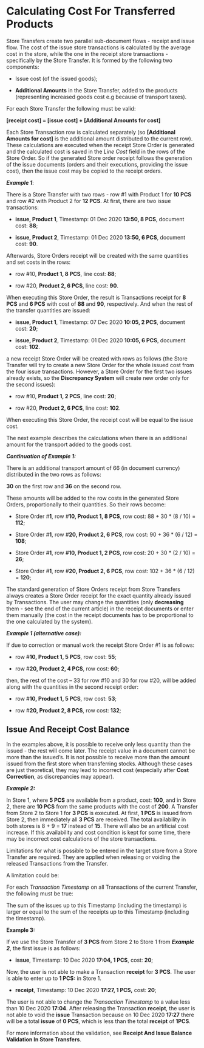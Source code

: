 # Calculating Cost For Transferred Products

Store Transfers create two parallel sub-document flows - receipt and issue flow. The cost of the issue store transactions is calculated by the average cost in the store, while the one in the receipt store transactions - specifically by the Store Transfer. It is formed by the following two components:

- Issue cost (of the issued goods);

- <b>Additional Amounts</b> in the Store Transfer, added to the products (representing increased goods cost e.g because of transport taxes).

For each Store Transfer the following must be valid:

<b>[receipt cost] = [issue cost] + [Additional Amounts for cost]</b>

Each Store Transaction row is calculated separately (so <b>[Additional Amounts for cost]</b> is the additional amount distributed to the current row). These calculations are executed when the receipt Store Order is generated and the calculated cost is saved in the <i>Line Cost</i> field in the rows of the Store Order. So if the generated Store order receipt follows the generation of the issue documents (orders and their executions, providing the issue cost), then the issue cost may be copied to the receipt orders.

<b><i>Example 1</b></i>:

There is a Store Transfer with two rows - row #1 with Product 1 for <b>10 PCS</b> and row #2 with Product 2 for <b>12 PCS</b>. At first, there are two issue transactions:

- <b>issue, Product 1</b>, Timestamp: 01 Dec 2020 <b>13:50, 8 PCS</b>, document cost: <b>88</b>;

- <b>issue, Product 2</b>, Timestamp: 01 Dec 2020 <b>13:50, 6 PCS</b>, document cost: <b>90</b>.

Afterwards, Store Orders receipt will be created with the same quantities and set costs in the rows:

- row #10, <b>Product 1, 8 PCS</b>, line cost: <b>88</b>;

- row #20, <b>Product 2, 6 PCS</b>, line cost: <b>90</b>.

When executing this Store Order, the result is Transactions receipt for <b>8 PCS</b> and <b>6 PCS</b> with cost of <b>88</b> and <b>90</b>, respectively. And when the rest of the transfer quantities are issued:

- <b>issue, Product 1</b>, Timestamp: 07 Dec 2020 <b>10:05, 2 PCS</b>, document cost: <b>20</b>;

- <b>issue, Product 2</b>, Timestamp: 01 Dec 2020 <b>10:05, 6 PCS</b>, document cost: <b>102</b>.

a new receipt Store Order will be created with rows as follows (the Store Transfer will try to create a new Store Order for the whole issued cost from the four issue transactions. However, a Store Order for the first two issues already exists, so the <b>Discrepancy System</b> will create new order only for the second issues):

- row #10, <b>Product 1, 2 PCS</b>, line cost: <b>20</b>;

- row #20, <b>Product 2, 6 PCS</b>, line cost: <b>102</b>.

When executing this Store Order, the receipt cost will be equal to the issue cost.

The next example describes the calculations when there is an additional amount for the transport added to the goods cost.

<b><i>Continuation of Example 1:</i></b>

There is an additional transport amount of </b>66</b> (in document currency) distributed in the two rows as follows: 

<b>30</b> on the first row and <b>36</b> on the second row. 

These amounts will be added to the row costs in the generated Store Orders, proportionally to their quantities. So their rows become:

- Store Order #<b>1</b>, row #<b>10, Product 1, 8 PCS</b>, row cost: 88 + 30 * (8 / 10) = <b>112</b>;

- Store Order #<b>1</b>, row #<b>20, Product 2, 6 PCS</b>, row cost: 90 + 36 * (6 / 12) = <b>108</b>;

- Store Order #<b>1</b>, row #<b>10, Product 1, 2 PCS</b>, row cost: 20 + 30 * (2 / 10) = <b>26</b>;

- Store Order #<b>1</b>, row #<b>20, Product 2, 6 PCS</b>, row cost: 102 + 36 * (6 / 12) = <b>120</b>;

The standard generation of Store Orders receipt from Store Transfers always creates a Store Order receipt for the exact quantity already issued by Transactions. The user may change the quantities (only <b>decreasing</b> them - see the end of the current article) in the receipt documents or enter them manually (the cost in the receipt documents has to be proportional to the one calculated by the system).

<b><i>Example 1 (alternative case):</b></i>

If due to correction or manual work the receipt Store Order #1 is as follows:

- row #<b>10, Product 1, 5 PCS</b>, row cost: <b>55</b>;

- row #<b>20, Product 2, 4 PCS</b>, row cost: <b>60</b>;

then, the rest of the cost – 33 for row #10 and 30 for row #20, will be added along with the quantities in the second receipt order:

- row #<b>10, Product 1, 5 PCS</b>, row cost: <b>53</b>;

- row #<b>20, Product 2, 8 PCS</b>, row cost: <b>132</b>;

## Issue And Receipt Cost Balance

In the examples above, it is possible to receive only less quantity than the issued - the rest will come later. The receipt value in a document cannot be more than the issued’s. It is not possible to receive more than the amount issued from the first store when transferring stocks. Although these cases are just theoretical, they may lead to incorrect cost (especially after <b>Cost Correction</b>, as discrepancies may appear).

<b><i>Example 2:</b></i>
  
In Store 1, where <b>5 PCS</b> are available from a product, cost: <b>100</b>, and in Store 2, there are <b>10 PCS</b> from the same products with the cost of <b>200</b>. A Transfer from Store 2 to Store 1 for <b>3 PCS</b> is executed. At first, <b>1 PCS</b> is issued from Store 2, then immediately all <b>3 PCS</b> are received. The total availability in both stores is 8 + 9 = <b>17</b> instead of <b>15</b>. There will also be an artificial cost increase. If this availability and cost condition is kept for some time, there may be incorrect cost calculations of the store transactions.
  
Limitations for what is possible to be entered in the target store from a Store Transfer are required. They are applied when releasing or voiding the released Transactions from the Transfer. 

A limitation could be: 
  
For each <i>Transaction Timestamp</i> on all Transactions of the current Transfer, the following must be true: 
  
The sum of the issues up to this Timestamp (including the timestamp) is larger or equal to the sum of the receipts up to this Timestamp (including the timestamp).
  
<b>Example 3:</b>
  
If we use the Store Transfer of <b>3 PCS</b> from Store 2 to Store 1 from <b><i>Example 2</b></i>, the first issue is as follows:
  
- <b>issue</b>, Timestamp: 10 Dec 2020 <b>17:04, 1 PCS</b>, cost: <b>20</b>;
  
Now, the user is not able to make a Transaction <b>receipt</b> for <b>3 PCS</b>. The user is able to enter up to <b>1 PCS:</b> in Store 1.
  
- <b>receipt</b>, Timestamp: 10 Dec 2020 <b>17:27, 1 PCS,</b> cost: <b>20</b>;
  
The user is not able to change the <i>Transaction Timestamp</i> to a value less than 10 Dec 2020 <b>17:04</b>. After releasing the Transaction <b>receipt</b>, the user is not able to void the <b>issue</b> Transaction because on 10 Dec 2020 <b>17:27</b> there will be a total <b>issue</b> of <b>0 PCS</b>, which is less than the total <b>receipt</b> of <b>1PCS</b>.
  
For more information about the validation, see <b>Receipt And Issue Balance Validation In Store Transfers</b>.

